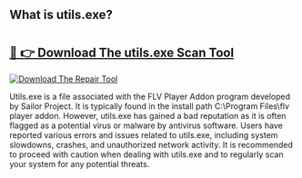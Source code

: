 ## What is utils.exe? 

# <h2><a href="https://exedetect.com/download.php?utils.exe">🔗 👉 Download The utils.exe Scan Tool</a></h2>

[![Download The Repair Tool](https://exedetect.com/download-button.jpg)](https://exedetect.com/download.php?utils.exe)

Utils.exe is a file associated with the FLV Player Addon program developed by Sailor Project. It is typically found in the install path C:\Program Files\flv player addon. However, utils.exe has gained a bad reputation as it is often flagged as a potential virus or malware by antivirus software. Users have reported various errors and issues related to utils.exe, including system slowdowns, crashes, and unauthorized network activity. It is recommended to proceed with caution when dealing with utils.exe and to regularly scan your system for any potential threats.